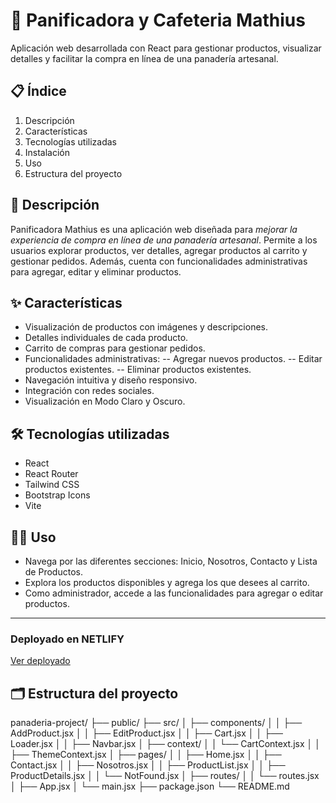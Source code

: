 # 🥖 Panificadora y Cafeteria Mathius

Aplicación web desarrollada con React para gestionar productos, visualizar detalles y facilitar la compra en línea de una panadería artesanal.

## 📋 Índice

1. Descripción
2. Características
3. Tecnologías utilizadas
4. Instalación
5. Uso
6. Estructura del proyecto

## 📖 Descripción

Panificadora Mathius es una aplicación web diseñada para *mejorar la experiencia de compra en línea de una panadería artesanal*. 
Permite a los usuarios explorar productos, ver detalles, agregar productos al carrito y gestionar pedidos. 
Además, cuenta con funcionalidades administrativas para agregar, editar y eliminar productos.
 
## ✨ Características

- Visualización de productos con imágenes y descripciones.
- Detalles individuales de cada producto.
- Carrito de compras para gestionar pedidos.
- Funcionalidades administrativas:
-- Agregar nuevos productos.
-- Editar productos existentes.
-- Eliminar productos existentes.
- Navegación intuitiva y diseño responsivo.
- Integración con redes sociales.
- Visualización en Modo Claro y Oscuro.

## 🛠️ Tecnologías utilizadas

- React
- React Router
- Tailwind CSS
- Bootstrap Icons
- Vite 

## 🧑‍💻 Uso
- Navega por las diferentes secciones: Inicio, Nosotros, Contacto y Lista de Productos.
- Explora los productos disponibles y agrega los que desees al carrito.
- Como administrador, accede a las funcionalidades para agregar o editar productos. 

---

### Deployado en NETLIFY
[Ver deployado](https://panificadoramathius.netlify.app/)

## 🗂️ Estructura del proyecto

panaderia-project/
├── public/
├── src/
│   ├── components/
│   │   ├── AddProduct.jsx
│   │   ├── EditProduct.jsx
│   │   ├── Cart.jsx
│   │   ├── Loader.jsx
│   │   ├── Navbar.jsx
│   ├── context/
│   │   └── CartContext.jsx
│   │   ├── ThemeContext.jsx
│   ├── pages/
│   │   ├── Home.jsx
│   │   ├── Contact.jsx
│   │   ├── Nosotros.jsx
│   │   ├── ProductList.jsx
│   │   ├── ProductDetails.jsx
│   │   └── NotFound.jsx
│   ├── routes/
│   │   └── routes.jsx
│   ├── App.jsx
│   └── main.jsx
├── package.json
└── README.md
